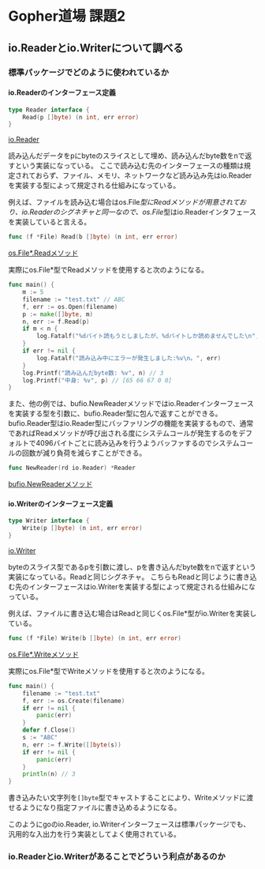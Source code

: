 # Gopher道場 課題2
## io.Readerとio.Writerについて調べる
### 標準パッケージでどのように使われているか

#### io.Readerのインターフェース定義
```go
type Reader interface {
    Read(p []byte) (n int, err error)
}
```
[io.Reader](https://golang.org/pkg/io/#Reader)

読み込んだデータをpにbyteのスライスとして埋め、読み込んだbyte数をnで返すという実装になっている。
ここで読み込む先のインターフェースの種類は規定されておらず、ファイル、メモリ、ネットワークなど読み込み先はio.Readerを実装する型によって規定される仕組みになっている。

例えば、ファイルを読み込む場合はos.File*型にReadメソッドが用意されており、io.Readerのシグネチャと同一なので、os.File*型はio.Readerインタフェースを実装していると言える。
```go
func (f *File) Read(b []byte) (n int, err error)
```
[os.File*.Readメソッド](https://golang.org/pkg/os/#File.Read)

実際にos.File*型でReadメソッドを使用すると次のようになる。
```go
func main() {
	m := 5
	filename := "test.txt" // ABC
	f, err := os.Open(filename)
	p := make([]byte, m)
    n, err := f.Read(p)
	if m < n {
		log.Fatalf("%dバイト読もうとしましたが、%dバイトしか読めませんでした\n", n, m)
	}
	if err != nil {
		log.Fatalf("読み込み中にエラーが発生しました:%v\n。", err)
	}
	log.Printf("読み込んだbyte数: %v", n) // 3
	log.Printf("中身: %v", p) // [65 66 67 0 0]
}
```

また、他の例では、bufio.NewReaderメソッドではio.Readerインターフェースを実装する型を引数に、bufio.Reader型に包んで返すことができる。
bufio.Reader型はio.Reader型にバッファリングの機能を実装するもので、通常であればReadメソッドが呼び出される度にシステムコールが発生するのをデフォルトで4096バイトごとに読み込みを行うようバッファするのでシステムコールの回数が減り負荷を減らすことができる。
```go
func NewReader(rd io.Reader) *Reader
```
[bufio.NewReaderメソッド](https://golang.org/pkg/bufio/#NewReader)

#### io.Writerのインターフェース定義
```go
type Writer interface {
    Write(p []byte) (n int, err error)
}
```
[io.Writer](https://golang.org/pkg/io/#Writer)

byteのスライス型であるpを引数に渡し、pを書き込んだbyte数をnで返すという実装になっている。Readと同じシグネチャ。
こちらもReadと同じように書き込む先のインターフェースはio.Writerを実装する型によって規定される仕組みになっている。

例えば、ファイルに書き込む場合はReadと同じくos.File*型がio.Writerを実装している。
```go
func (f *File) Write(b []byte) (n int, err error)
```
[os.File*.Writeメソッド](https://golang.org/pkg/os/#File.Write)

実際にos.File*型でWriteメソッドを使用すると次のようになる。
```go
func main() {
	filename := "test.txt"
	f, err := os.Create(filename)
	if err != nil {
		panic(err)
	}
	defer f.Close()
	s := "ABC"
	n, err := f.Write([]byte(s))
	if err != nil {
		panic(err)
	}
	println(n) // 3
}
```
書き込みたい文字列を`[]byte`型でキャストすることにより、Writeメソッドに渡せるようになり指定ファイルに書き込めるようになる。

このようにgoのio.Reader, io.Writerインターフェースは標準パッケージでも、汎用的な入出力を行う実装としてよく使用されている。

### io.Readerとio.Writerがあることでどういう利点があるのか


